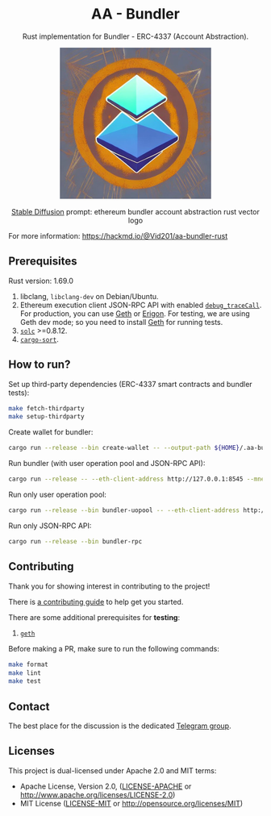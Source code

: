 # <h1 align="center"> AA - Bundler </h1>

<p align="center">Rust implementation for Bundler - ERC-4337 (Account Abstraction).</p>

<p align="center">
    <img src="./docs/images/logo.jpeg" width="300" height="300">
</p>

<p align="center"><a href="https://huggingface.co/spaces/stabilityai/stable-diffusion">Stable Diffusion</a> prompt: ethereum bundler account abstraction rust vector logo<p>

For more information: https://hackmd.io/@Vid201/aa-bundler-rust

## Prerequisites

Rust version: 1.69.0

1. libclang, `libclang-dev` on Debian/Ubuntu.
2. Ethereum execution client JSON-RPC API with enabled [`debug_traceCall`](https://geth.ethereum.org/docs/interacting-with-geth/rpc/ns-debug#debug_tracecall). For production, you can use [Geth](https://github.com/ethereum/go-ethereum) or [Erigon](https://github.com/ledgerwatch/erigon). For testing, we are using Geth dev mode; so you need to install [Geth](https://geth.ethereum.org/docs/getting-started/installing-geth) for running tests.
3. [`solc`](https://docs.soliditylang.org/en/v0.8.17/installing-solidity.html) >=0.8.12.
4. [`cargo-sort`](https://crates.io/crates/cargo-sort).

## How to run?

Set up third-party dependencies (ERC-4337 smart contracts and bundler tests):

```bash
make fetch-thirdparty
make setup-thirdparty
```

Create wallet for bundler:

```bash
cargo run --release --bin create-wallet -- --output-path ${HOME}/.aa-bundler --chain-id 5
```

Run bundler (with user operation pool and JSON-RPC API): 

```bash
cargo run --release -- --eth-client-address http://127.0.0.1:8545 --mnemonic-file ${HOME}/.aa-bundler/0xf39Fd6e51aad88F6F4ce6aB8827279cffFb92266 --beneficiary 0xf39Fd6e51aad88F6F4ce6aB8827279cffFb92266 --gas-factor 600 --min-balance 1 --entry-points 0x5FF137D4b0FDCD49DcA30c7CF57E578a026d2789 --min-stake 1 --min-unstake-delay 0 --min-priority-fee-per-gas 0 --max-verification-gas 1500000
```

Run only user operation pool:

```bash
cargo run --release --bin bundler-uopool -- --eth-client-address http://127.0.0.1:8545 --entry-points 0x5FF137D4b0FDCD49DcA30c7CF57E578a026d2789 --min-stake 1 --min-unstake-delay 0 --min-priority-fee-per-gas 0 --max-verification-gas 1500000
```

Run only JSON-RPC API: 

```bash
cargo run --release --bin bundler-rpc
```

## Contributing

Thank you for showing interest in contributing to the project!

There is [a contributing guide](./CONTRIBUTING.md) to help get you started.

There are some additional prerequisites for **testing**:

1. [`geth`](https://geth.ethereum.org/docs/getting-started/installing-geth)

Before making a PR, make sure to run the following commands:

```bash
make format
make lint
make test
```

## Contact

The best place for the discussion is the dedicated [Telegram group](https://t.me/+sKeRcN4j3MM3NmNk).

## Licenses

This project is dual-licensed under Apache 2.0 and MIT terms:

- Apache License, Version 2.0, ([LICENSE-APACHE](LICENSE-APACHE) or http://www.apache.org/licenses/LICENSE-2.0)
- MIT License ([LICENSE-MIT](LICENSE-MIT) or http://opensource.org/licenses/MIT)
